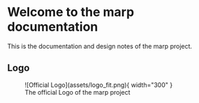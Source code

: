 # Welcome to the marp documentation

This is the documentation and design notes of the marp project.

## Logo

<figure markdown>
  ![Official Logo](assets/logo_fit.png){ width="300" }
  <figcaption>The official Logo of the marp project</figcaption>
</figure>

